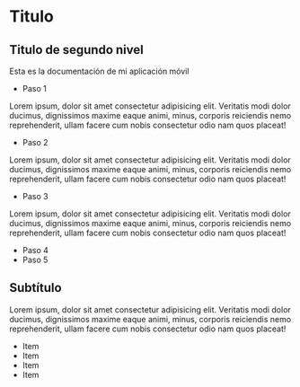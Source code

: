 # Titulo

## Titulo de segundo nivel

Esta es la documentación de mi aplicación móvil

- Paso 1

Lorem ipsum, dolor sit amet consectetur adipisicing elit. Veritatis modi dolor ducimus, dignissimos maxime eaque animi, minus, corporis reiciendis nemo reprehenderit, ullam facere cum nobis consectetur odio nam quos placeat!

- Paso 2

Lorem ipsum, dolor sit amet consectetur adipisicing elit. Veritatis modi dolor ducimus, dignissimos maxime eaque animi, minus, corporis reiciendis nemo reprehenderit, ullam facere cum nobis consectetur odio nam quos placeat!

- Paso 3

Lorem ipsum, dolor sit amet consectetur adipisicing elit. Veritatis modi dolor ducimus, dignissimos maxime eaque animi, minus, corporis reiciendis nemo reprehenderit, ullam facere cum nobis consectetur odio nam quos placeat!

- Paso 4
- Paso 5

## Subtítulo

Lorem ipsum, dolor sit amet consectetur adipisicing elit. Veritatis modi dolor ducimus, dignissimos maxime eaque animi, minus, corporis reiciendis nemo reprehenderit, ullam facere cum nobis consectetur odio nam quos placeat!

- Item
- Item
- Item
- Item
